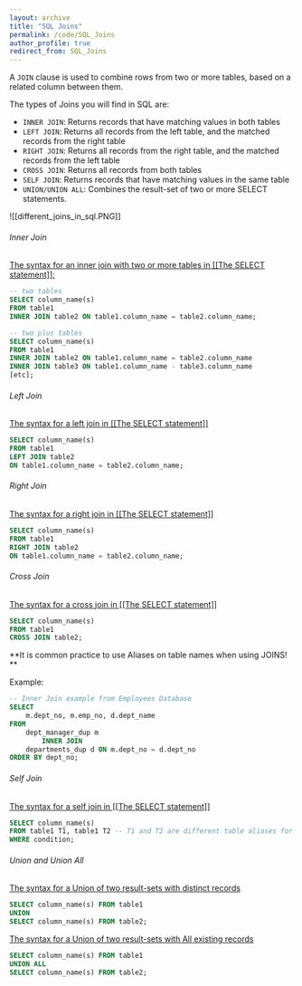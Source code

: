 ```yaml
---
layout: archive
title: "SQL Joins"
permalink: /code/SQL_Joins
author_profile: true
redirect_from: SQL_Joins
---
```


A `JOIN` clause is used to combine rows from two or more tables, based on a related column between them.

The types of Joins you will find in SQL are:

-   `INNER JOIN`: Returns records that have matching values in both tables
-   `LEFT JOIN`: Returns all records from the left table, and the matched records from the right table
-   `RIGHT JOIN`: Returns all records from the right table, and the matched records from the left table
-   `CROSS JOIN`: Returns all records from both tables
-   `SELF JOIN`: Returns records that have matching values in the same table
-   `UNION/UNION ALL`: Combines the result-set of two or more SELECT statements.

![[different_joins_in_sql.PNG]]
###### Inner Join

<u>The syntax for an inner join with two or more tables in [[The SELECT statement]]:</u>

```sql
-- two tables
SELECT column_name(s)
FROM table1
INNER JOIN table2 ON table1.column_name = table2.column_name;

-- two plus tables
SELECT column_name(s)
FROM table1
INNER JOIN table2 ON table1.column_name = table2.column_name
INNER JOIN table3 ON table1.column_name - table3.column_name
[etc];
```

###### Left Join

<u>The syntax for a left join in [[The SELECT statement]]</u>

```sql
SELECT column_name(s)
FROM table1
LEFT JOIN table2
ON table1.column_name = table2.column_name;
```

###### Right Join

<u>The syntax for a right join in [[The SELECT statement]]</u>

```sql
SELECT column_name(s)
FROM table1
RIGHT JOIN table2
ON table1.column_name = table2.column_name;
```

###### Cross Join

<u>The syntax for a cross join in [[The SELECT statement]]</u>

```sql
SELECT column_name(s)
FROM table1
CROSS JOIN table2;
```

**It is common practice to use Aliases on table names when using JOINS! **

Example:

```sql
-- Inner Join example from Employees Database
SELECT 
    m.dept_no, m.emp_no, d.dept_name
FROM
    dept_manager_dup m
        INNER JOIN
    departments_dup d ON m.dept_no = d.dept_no
ORDER BY dept_no;
```

###### Self Join
<u>The syntax for a self join in [[The SELECT statement]]</u>

```sql
SELECT column_name(s)
FROM table1 T1, table1 T2 -- T1 and T2 are different table aliases for the same table.
WHERE condition;
```

###### Union and Union All
<u>The syntax for a Union of two result-sets with distinct records</u>

```sql
SELECT column_name(s) FROM table1
UNION
SELECT column_name(s) FROM table2;
```

<u>The syntax for a Union of two result-sets with All existing records</u>

```sql
SELECT column_name(s) FROM table1
UNION ALL
SELECT column_name(s) FROM table2;
```